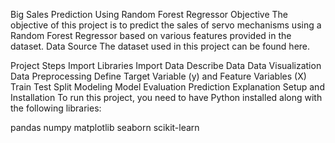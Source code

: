 Big Sales Prediction Using Random Forest Regressor
Objective
The objective of this project is to predict the sales of servo mechanisms using a Random Forest Regressor based on various features provided in the dataset.
Data Source
The dataset used in this project can be found here.

Project Steps
Import Libraries
Import Data
Describe Data
Data Visualization
Data Preprocessing
Define Target Variable (y) and Feature Variables (X)
Train Test Split
Modeling
Model Evaluation
Prediction
Explanation
Setup and Installation
To run this project, you need to have Python installed along with the following libraries:

pandas
numpy
matplotlib
seaborn
scikit-learn
